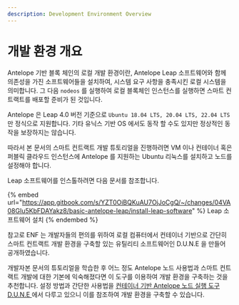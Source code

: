```yaml
---
description: Development Environment Overview
---
```


# 개발 환경 개요

Antelope 기반 블록 체인의 로컬 개발 환경이란, Antelope Leap 소프트웨어와 함께 의존성을 가진 소프트웨어들을 설치하여, 시스템 요구 사항을 충족시킨 로컬 시스템을 의미합니다. 그 다음 `nodeos` 를 실행하여 로컬 블록체인 인스턴스를 실행하면 스마트 컨트랙트를 배포할 준비가 된 것입니다.

Antelope 은 Leap 4.0 버전 기준으로 `Ubuntu 18.04 LTS, 20.04 LTS, 22.04 LTS` 만 정식으로 지원합니다. 기타 유닉스 기반 OS 에서도 동작 할 수도 있지만 정상적인 동작을 보장하지는 않습니다.

따라서 본 문서의 스마트 컨트랙트 개발 튜토리얼을 진행하려면 VM 이나 컨테이너 혹은 퍼블릭 클라우드 인스턴스에 Antelope 를 지원하는 Ubuntu 리눅스를 설치하고 노드를 설정해야 합니다.

Leap 소프트웨어를 인스톨하려면 다음 문서를 참조합니다.

{% embed url="https://app.gitbook.com/s/YZT0OiBQKuAU7OjJoCgQ/~/changes/04VA08GIu5KbFDAYakz8/basic-antelope-leap/install-leap-software" %}
Leap 소프트웨어 설치
{% endembed %}

참고로 ENF 는 개발자들의 편의를 위하여 로컬 컴퓨터에서 컨테이너 기반으로 간단히 스마트 컨트랙트 개발 환경을 구축할 있는 유틸리티 소프트웨어인 D.U.N.E 을 만들어 공개하였습니다.

개발자본 문서의 튜토리얼을 학습한 후 어느 정도 Antelope 노드 사용법과 스마트 컨트랙트 개발에 대한 기본에 익숙해졌다면 이 도구를 이용하여 개발 환경을 구축하는 것을 추천합니다. 설정 방법과 간단한 사용법을 [컨테이너 기반 Antelope 노드 실행 도구 D.U.N.E ](../smart-contract-advanced/antelope-leap-dune/)에서 다루고 있으니 이를 참조하여 개발 환경을 구축할 수 있습니다.
